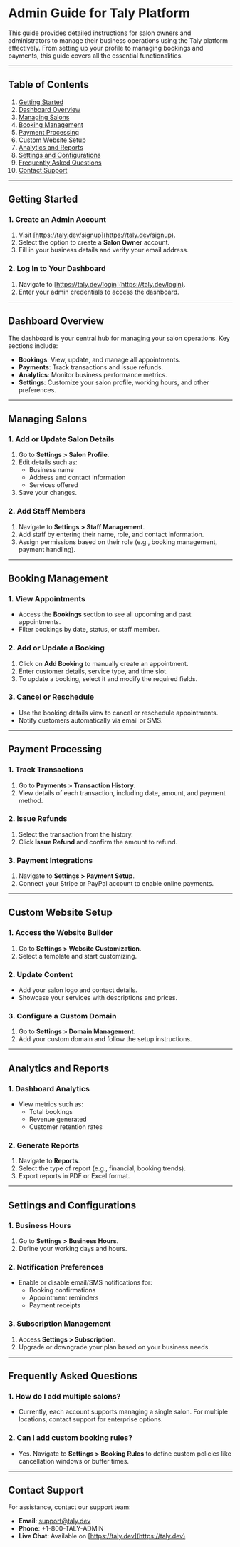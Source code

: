 # Admin Guide for Taly Platform

This guide provides detailed instructions for salon owners and administrators to manage their business operations using the Taly platform effectively. From setting up your profile to managing bookings and payments, this guide covers all the essential functionalities.

---

## Table of Contents
1. [Getting Started](#getting-started)
2. [Dashboard Overview](#dashboard-overview)
3. [Managing Salons](#managing-salons)
4. [Booking Management](#booking-management)
5. [Payment Processing](#payment-processing)
6. [Custom Website Setup](#custom-website-setup)
7. [Analytics and Reports](#analytics-and-reports)
8. [Settings and Configurations](#settings-and-configurations)
9. [Frequently Asked Questions](#frequently-asked-questions)
10. [Contact Support](#contact-support)

---

## Getting Started

### **1. Create an Admin Account**
1. Visit [https://taly.dev/signup](https://taly.dev/signup).
2. Select the option to create a **Salon Owner** account.
3. Fill in your business details and verify your email address.

### **2. Log In to Your Dashboard**
1. Navigate to [https://taly.dev/login](https://taly.dev/login).
2. Enter your admin credentials to access the dashboard.

---

## Dashboard Overview

The dashboard is your central hub for managing your salon operations. Key sections include:
- **Bookings**: View, update, and manage all appointments.
- **Payments**: Track transactions and issue refunds.
- **Analytics**: Monitor business performance metrics.
- **Settings**: Customize your salon profile, working hours, and other preferences.

---

## Managing Salons

### **1. Add or Update Salon Details**
1. Go to **Settings > Salon Profile**.
2. Edit details such as:
   - Business name
   - Address and contact information
   - Services offered
3. Save your changes.

### **2. Add Staff Members**
1. Navigate to **Settings > Staff Management**.
2. Add staff by entering their name, role, and contact information.
3. Assign permissions based on their role (e.g., booking management, payment handling).

---

## Booking Management

### **1. View Appointments**
- Access the **Bookings** section to see all upcoming and past appointments.
- Filter bookings by date, status, or staff member.

### **2. Add or Update a Booking**
1. Click on **Add Booking** to manually create an appointment.
2. Enter customer details, service type, and time slot.
3. To update a booking, select it and modify the required fields.

### **3. Cancel or Reschedule**
- Use the booking details view to cancel or reschedule appointments.
- Notify customers automatically via email or SMS.

---

## Payment Processing

### **1. Track Transactions**
1. Go to **Payments > Transaction History**.
2. View details of each transaction, including date, amount, and payment method.

### **2. Issue Refunds**
1. Select the transaction from the history.
2. Click **Issue Refund** and confirm the amount to refund.

### **3. Payment Integrations**
1. Navigate to **Settings > Payment Setup**.
2. Connect your Stripe or PayPal account to enable online payments.

---

## Custom Website Setup

### **1. Access the Website Builder**
1. Go to **Settings > Website Customization**.
2. Select a template and start customizing.

### **2. Update Content**
- Add your salon logo and contact details.
- Showcase your services with descriptions and prices.

### **3. Configure a Custom Domain**
1. Go to **Settings > Domain Management**.
2. Add your custom domain and follow the setup instructions.

---

## Analytics and Reports

### **1. Dashboard Analytics**
- View metrics such as:
  - Total bookings
  - Revenue generated
  - Customer retention rates

### **2. Generate Reports**
1. Navigate to **Reports**.
2. Select the type of report (e.g., financial, booking trends).
3. Export reports in PDF or Excel format.

---

## Settings and Configurations

### **1. Business Hours**
1. Go to **Settings > Business Hours**.
2. Define your working days and hours.

### **2. Notification Preferences**
- Enable or disable email/SMS notifications for:
  - Booking confirmations
  - Appointment reminders
  - Payment receipts

### **3. Subscription Management**
1. Access **Settings > Subscription**.
2. Upgrade or downgrade your plan based on your business needs.

---

## Frequently Asked Questions

### **1. How do I add multiple salons?**
- Currently, each account supports managing a single salon. For multiple locations, contact support for enterprise options.

### **2. Can I add custom booking rules?**
- Yes. Navigate to **Settings > Booking Rules** to define custom policies like cancellation windows or buffer times.

---

## Contact Support

For assistance, contact our support team:
- **Email**: [support@taly.dev](mailto:support@taly.dev)
- **Phone**: +1-800-TALY-ADMIN
- **Live Chat**: Available on [https://taly.dev](https://taly.dev)
